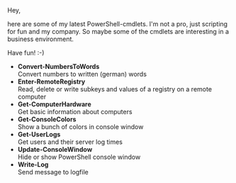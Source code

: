 Hey,

here are some of my latest PowerShell-cmdlets. I'm not a pro, just scripting for fun and my company. So maybe some of the cmdlets are interesting in a business environment.

Have fun! :-)

<ul>

<li><b>Convert-NumbersToWords</b></li>
Convert numbers to written (german) words

<li><b>Enter-RemoteRegistry</b></li>
Read, delete or write subkeys and values of a registry on a remote computer

<li><b>Get-ComputerHardware</b></li>
Get basic information about computers

<li><b>Get-ConsoleColors</b></li>
Show a bunch of colors in console window

<li><b>Get-UserLogs</b></li>
Get users and their server log times

<li><b>Update-ConsoleWindow</b></li>
Hide or show PowerShell console window

<li><b>Write-Log</b></li>
Send message to logfile
</ul>
